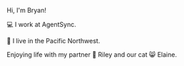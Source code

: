Hi, I'm Bryan!

:computer: I work at AgentSync.

:evergreen_tree: I live in the Pacific Northwest.

Enjoying life with my partner :woman: Riley and our cat :smile_cat: Elaine.



